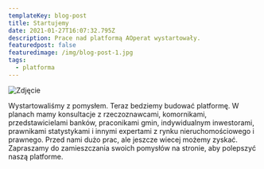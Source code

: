```yaml
---
templateKey: blog-post
title: Startujemy
date: 2021-01-27T16:07:32.795Z
description: Prace nad platformą AOperat wystartowały.
featuredpost: false
featuredimage: /img/blog-post-1.jpg
tags:
  - platforma
---
```

![Zdjęcie](/img/blog-post-1.jpg)

Wystartowaliśmy z pomysłem. Teraz bedziemy budować platformę. W planach mamy konsultacje z rzeczoznawcami, komornikami, przedstawicielami banków, praconikami gmin, indywidualnym inwestorami, prawnikami statystykami i innymi expertami z rynku nieruchomościowego i prawnego. Przed nami dużo prac, ale jeszcze wiecej możemy zyskać. Zapraszamy do zamieszczania swoich pomysłów na stronie, aby polepszyć naszą platforme.